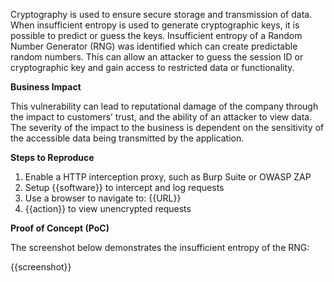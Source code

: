 Cryptography is used to ensure secure storage and transmission of data. When insufficient entropy is used to generate cryptographic keys, it is possible to predict or guess the keys. Insufficient entropy of a Random Number Generator (RNG) was identified which can create predictable random numbers. This can allow an attacker to guess the session ID or cryptographic key and gain access to restricted data or functionality.

**Business Impact**

This vulnerability can lead to reputational damage of the company through the impact to customers’ trust, and the ability of an attacker to view data. The severity of the impact to the business is dependent on the sensitivity of the accessible data being transmitted by the application.

**Steps to Reproduce**

1. Enable a HTTP interception proxy, such as Burp Suite or OWASP ZAP
1. Setup {{software}} to intercept and log requests
1. Use a browser to navigate to: {{URL}}
1. {{action}} to view unencrypted requests

**Proof of Concept (PoC)**

The screenshot below demonstrates the insufficient entropy of the RNG:

{{screenshot}}
